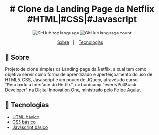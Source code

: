 <h1 align="center">
  <br># Clone da Landing Page da Netflix<br/>
  #HTML|#CSS|#Javascript
</h1>

<p align="center">
  <img alt="GitHub top language" src="https://img.shields.io/github/languages/top/ErickNathan/ProjectHappy-NLW3?style=flat-square">
  <img alt="GitHub language count" src="https://img.shields.io/github/languages/count/ErickNathan/ProjectHappy-NLW3?style=flat-square">
</p>

<p align="center">
  <a href="#bookmark-sobre">Sobre</a>&nbsp;&nbsp;&nbsp;|&nbsp;&nbsp;&nbsp;
  <a href="#rocket-tecnologias">Tecnologias</a>&nbsp;&nbsp;&nbsp;
</p>

## :bookmark: Sobre

Projeto de clone simples da Landing-page da Netflix, a qual tem como objetivo servir como forma de aprendizado e aperfeiçoamento do uso de HTML5, CSS, Javascript e um pouco de JQuery, através do curso "Recriando a Interface do Netflix", no bootcamp "everis FullStack Developer" na [Digital Innovation One](https://web.digitalinnovation.one/), ministrado pelo [Felipe Aguiar](https://github.com/felipeAguiarCode).

## :rocket: Tecnologias

- [HTML básico](https://developer.mozilla.org/en-US/docs/Web/HTML)
- [CSS básico](https://developer.mozilla.org/en-US/docs/Web/CSS)
- [Javascript básico](https://developer.mozilla.org/en-US/docs/Web/JavaScript)
